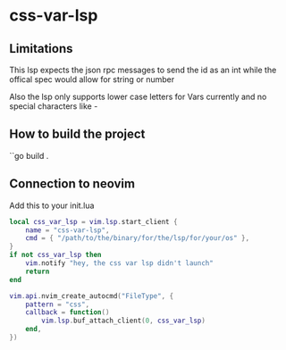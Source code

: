 # css-var-lsp

## Limitations
This lsp expects the json rpc messages to send the id as an int while the offical spec would allow for
string or number

Also the lsp only supports lower case letters for Vars currently and no special characters like -
## How to build the project
``go build .
## Connection to neovim
Add this to your init.lua
```lua
local css_var_lsp = vim.lsp.start_client {
    name = "css-var-lsp",
    cmd = { "/path/to/the/binary/for/the/lsp/for/your/os" },
}
if not css_var_lsp then
    vim.notify "hey, the css var lsp didn't launch"
    return
end

vim.api.nvim_create_autocmd("FileType", {
    pattern = "css",
    callback = function()
        vim.lsp.buf_attach_client(0, css_var_lsp)
    end,
})
```
